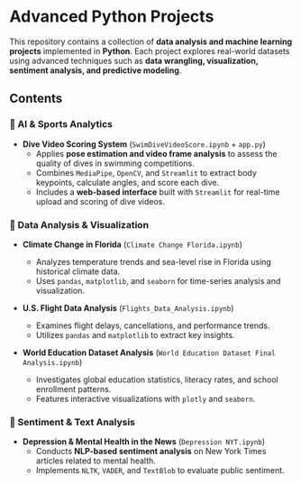 # **Advanced Python Projects**  

This repository contains a collection of **data analysis and machine learning projects** implemented in **Python**. Each project explores real-world datasets using advanced techniques such as **data wrangling, visualization, sentiment analysis, and predictive modeling**.  

## **Contents**  

### 📌 AI & Sports Analytics  
- **Dive Video Scoring System** (`SwimDiveVideoScore.ipynb` + `app.py`)  
  - Applies **pose estimation and video frame analysis** to assess the quality of dives in swimming competitions.  
  - Combines `MediaPipe`, `OpenCV`, and `Streamlit` to extract body keypoints, calculate angles, and score each dive.  
  - Includes a **web-based interface** built with `Streamlit` for real-time upload and scoring of dive videos.

### 📌 Data Analysis & Visualization  
- **Climate Change in Florida** (`Climate Change Florida.ipynb`)  
  - Analyzes temperature trends and sea-level rise in Florida using historical climate data.  
  - Uses `pandas`, `matplotlib`, and `seaborn` for time-series analysis and visualization.  

- **U.S. Flight Data Analysis** (`Flights_Data_Analysis.ipynb`)  
  - Examines flight delays, cancellations, and performance trends.  
  - Utilizes `pandas` and `matplotlib` to extract key insights.  

- **World Education Dataset Analysis** (`World Education Dataset Final Analysis.ipynb`)  
  - Investigates global education statistics, literacy rates, and school enrollment patterns.  
  - Features interactive visualizations with `plotly` and `seaborn`.  

### 📌 Sentiment & Text Analysis  
- **Depression & Mental Health in the News** (`Depression NYT.ipynb`)  
  - Conducts **NLP-based sentiment analysis** on New York Times articles related to mental health.  
  - Implements `NLTK`, `VADER`, and `TextBlob` to evaluate public sentiment.  
